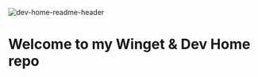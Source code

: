 ![dev-home-readme-header](https://github.com/microsoft/devhome/blob/main/src/Assets/Preview/StoreDisplay-150.png)

# Welcome to my Winget & Dev Home repo